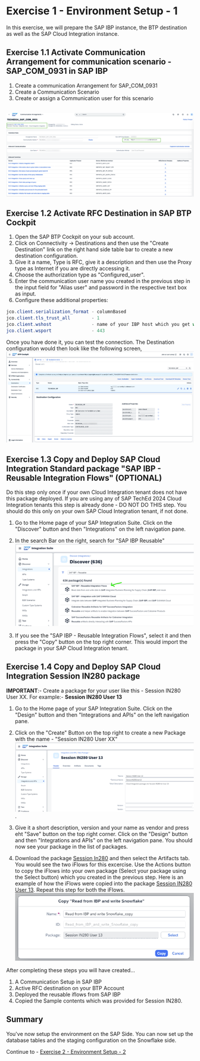 # Exercise 1 - Environment Setup - 1

In this exercise, we will prepare the SAP IBP instance, the BTP destination as well as the SAP Cloud Integration instance.

## Exercise 1.1 Activate Communication Arrangement for communication scenario - SAP_COM_0931 in SAP IBP

1. Create a communication Arrangement for SAP_COM_0931
2. Create a Communication Scenario
3. Create or assign a Communication user for this scenario

<br>![](/exercises/ex1/images/01_01_0020.png)


## Exercise 1.2 Activate RFC Destination in SAP BTP Cockpit

1. Open the SAP BTP Cockpit on your sub account.
2. Click on Connectivity -> Destinations and then use the "Create Destination" link on the right hand side table bar to create a new destination configuration.
3. Give it a name, Type is RFC, give it a description and then use the Proxy type as Internet if you are directly accessing it.
4. Choose the authorization type as "Configured_user".
5. Enter the communication user name you created in the previous step in the input field for "Alias user" and password in the respective text box as input.
6. Configure these additional properties: 

```java
jco.client.serialization_format - columnBased
jco.client.tls_trust_all        - 1
jco.client.wshost               - name of your IBP host which you get while configuring the communication arrangement.
jco.client.wsport               - 443 

```
Once you have done it, you can test the connection. The Destination configuration would then look like the following screen,
<br>![](/exercises/ex1/images/01_01_0030.png)

## Exercise 1.3 Copy and Deploy SAP Cloud Integration Standard package "SAP IBP - Reusable Integration Flows" (OPTIONAL)

Do this step only once if your own Cloud Integration tenant does not have this package deployed. If you are using any of SAP TechEd 2024 Cloud Integration tenants this step is already done - DO NOT DO THIS step.  You should do this only on your own SAP Cloud Integration tenant, if not done.

1. Go to the Home page of your SAP Integration Suite. Click on the "Discover" button and then "Integrations" on the left navigation pane.
2. In the search Bar on the right, search for "SAP IBP Reusable"
<br>![](/exercises/ex1/images/01_01_0010.png)

3. If you see the "SAP IBP - Reusable Integration Flows", select it and then press the "Copy" button on the top right corner. This would import the package in your SAP Cloud Integration tenant. 

## Exercise 1.4 Copy and Deploy SAP Cloud Integration Session IN280 package

<b>IMPORTANT</b>:- Create a package for your user like this - Session IN280 User XX. For example:- <b>Session IN280 User 13</b>

1. Go to the Home page of your SAP Integration Suite. Click on the "Design" button and then "Integrations and APIs" on the left navigation pane.
2. Click on the "Create" Button on the top right to create a new Package with the name - "Session IN280 User XX"
<br>![](/exercises/ex1/images/01_02_0010.png).

3. Give it a short description, version and your name as vendor and press eht "Save" button on the top right corner. Click on the "Design" button and then "Integrations and APIs" on the left navigation pane. You should now see your package in the list of packages.
4. Download the package [Session In280](/artifacts/Session-IN280_User-ID_.zip) and then select the Artifacts tab. You would see the two iFlows for this excercise. Use the Actions button to copy the iFlows into your own package (Select your package using the Select button) which you created in the previous step. Here is an example of how the iFlows were copied into the package [Session IN280 User 13](/exercises/ex1/images/01_03_0010.png). Repeat this step for both the iFlows.
<br>![](/exercises/ex1/images/01_03_0010.png)

After completing these steps you will have created...

1.  A Communication Setup in SAP IBP 
2.	Active RFC destination on your BTP Account
3.  Deployed the reusable iflows from SAP IBP
4.  Copied the Sample contents which was provided for Session IN280.
 
## Summary

You've now setup the environment on the SAP Side. You can now set up the database tables and the staging configuration on the Snowflake side.

Continue to - [Exercise 2 - Environment Setup - 2](../ex2/README.md)

